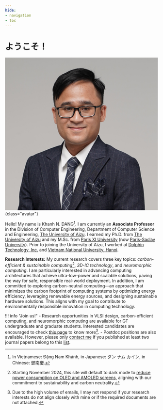 ```yaml
---
hide:
- navigation
- toc
---
```


# <span id="greeting">ようこそ！</span>

![Image title](./assets/images/Khanh_N_DANG.jpg){class="avatar"}

Hello! My name is Khanh N. DANG[^0].
I am currently an **Associate Professor** in the Division of Computer Engineering, Department of Computer Science and Engineering, [The University of Aizu](https://www.u-aizu.ac.jp/en/). I earned my Ph.D. from [The University of Aizu](https://www.u-aizu.ac.jp/en/) and my M.Sc. from [Paris XI University](https://en.wikipedia.org/wiki/Paris-Sud_University) (now [Paris-Saclay University](https://www.universite-paris-saclay.fr/en)). Prior to joining the University of Aizu, I worked at [Dolphin Technology, Inc.](https://www.dolphin-ic.com/) and  [Vietnam National University, Hanoi](https://vnu.edu.vn/eng/).



**Research Interests:** My current research covers three key topics: *carbon-efficient & sustainable computing*[^1], *3D-IC technology*, and *neuromorphic computing*. I am particularly interested in advancing computing architectures that achieve ultra-low-power and scalable solutions, paving the way for safe, responsible real-world deployment. In addition, I am committed to exploring carbon-neutral computing—an approach that minimizes the carbon footprint of computing systems by optimizing energy efficiency, leveraging renewable energy sources, and designing sustainable hardware solutions. This aligns with my goal to contribute to environmentally responsible innovation in computing technology.




!!! info "Join us!"
    - Research opportunities in VLSI design, carbon-efficient computing, and neuromorphic computing are available for GT undergraduate and graduate students. Interested candidates are encouraged to check [this page](joinus.md) to know more[^2].
    - Postdoc positions are also available. However, please only [contact me](contact.md) if you published at least two journal papers belong to this [list](resource.md/#journals-alphabetical-order).

[^0]: In Vietnamese: Đặng Nam Khánh, in Japanese: ダン ナム カイン, in Chinese: 鄧南慶.
[^1]:  Starting November 2024, this site will default to dark mode to [reduce power consumption on OLED and AMOLED screens](https://dl.acm.org/doi/pdf/10.1145/3458864.3467682), aligning with our commitment to sustainability and carbon neutrality.
[^2]:  Due to the high volume of emails, I may not respond if your research interests do not align closely with mine or if the required documents are not attached. 

<script src="https://ajax.googleapis.com/ajax/libs/jquery/2.1.1/jquery.min.js"></script>

<script>
    
var text = [ "Welcome!", "Xin chào!", "Bonjour!", "नमस्ते!",　"你好！", "ようこそ！"];
var counter = 0;
var elem = $("#greeting");
setInterval(change, 3000);
function change() {
    elem.fadeOut(function(){
        elem.html(text[counter]);
        counter++;
        if(counter >= text.length) { counter = 0; }
        elem.fadeIn(1300);
    });
}

</script>

<style>
.md-typeset h1 {
    text-align: center;
    margin: 0 auto;

}
</style>

